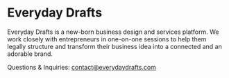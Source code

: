 # Everyday Drafts

Everyday Drafts is a new-born business design and services platform. We work closely with entrepreneurs in one-on-one sessions to help them legally structure and transform their business idea into a connected and an adorable brand.

Questions & Inquiries: contact@everydaydrafts.com
